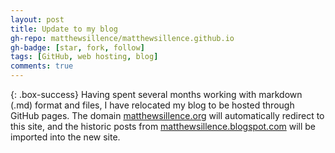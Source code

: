 ```yaml
---
layout: post
title: Update to my blog
gh-repo: matthewsillence/matthewsillence.github.io
gh-badge: [star, fork, follow]
tags: [GitHub, web hosting, blog]
comments: true
---
```


{: .box-success}
Having spent several months working with markdown (.md) format and files, I have relocated my blog to be hosted through GitHub pages. The domain [matthewsillence.org](https://matthewsillence.org) will automatically redirect to this site, and the historic posts from [matthewsillence.blogspot.com](https://matthewsillence.blogspot.com/) will be imported into the new site.
